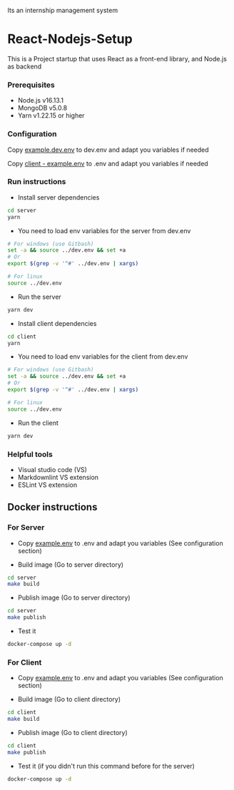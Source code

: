 Its an internship management system 

# React-Nodejs-Setup

This is a Project startup that uses React as a front-end library, and Node.js as backend

### Prerequisites

- Node.js v16.13.1
- MongoDB v5.0.8
- Yarn v1.22.15 or higher

### Configuration

Copy [example.dev.env](example.dev.env) to dev.env and adapt you variables if needed

Copy [client - example.env](client/example.env) to .env and adapt you variables if needed

### Run instructions

- Install server dependencies

```sh
cd server
yarn
```

- You need to load env variables for the server from dev.env

```sh
# For windows (use Gitbash)
set -a && source ../dev.env && set +a
# Or
export $(grep -v '^#' ../dev.env | xargs)

# For linux
source ../dev.env

```

- Run the server

```sh
yarn dev
```

- Install client dependencies

```sh
cd client
yarn
```

- You need to load env variables for the client from dev.env

```sh
# For windows (use Gitbash)
set -a && source ../dev.env && set +a
# Or
export $(grep -v '^#' ../dev.env | xargs)

# For linux
source ../dev.env

```

- Run the client

```sh
yarn dev
```

### Helpful tools

- Visual studio code (VS)
- Markdownlint VS extension
- ESLint VS extension

## Docker instructions

### For Server

- Copy [example.env](example.env) to .env and adapt you variables (See configuration section)

- Build image (Go to server directory)

```sh
cd server
make build
```

- Publish image (Go to server directory)

```sh
cd server
make publish
```

- Test it

```sh
docker-compose up -d
```

### For Client

- Copy [example.env](example.env) to .env and adapt you variables (See configuration section)

- Build image (Go to client directory)

```sh
cd client
make build
```

- Publish image (Go to client directory)

```sh
cd client
make publish
```

- Test it (if you didn't run this command before for the server)

```sh
docker-compose up -d
```
